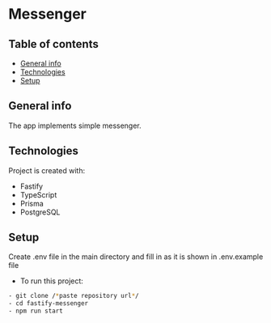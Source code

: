 # Messenger

## Table of contents
* [General info](#general-info)
* [Technologies](#technologies)
* [Setup](#setup)

## General info
The app implements simple messenger.

## Technologies
Project is created with:
* Fastify
* TypeScript
* Prisma
* PostgreSQL

## Setup
Create .env file in the main directory and fill in as it is shown in .env.example file
* To run this project:
   
```bash
- git clone /*paste repository url*/
- cd fastify-messenger
- npm run start
